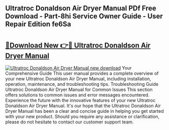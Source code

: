 ## Ultratroc Donaldson Air Dryer Manual PDf Free Download - Part-8hi Service Owner Guide - User Repair Edition fe6Sa

# <h2><a href="http://bc79682.oget.top/?id=Ultratroc+Donaldson+Air+Dryer+Manual">🔗Download New 👉🔴 Ultratroc Donaldson Air Dryer Manual</a></h2>

[![Ultratroc Donaldson Air Dryer Manual new download](https://i.imgur.com/5g1atiW.png)](http://bc79682.oget.top/?id=Ultratroc+Donaldson+Air+Dryer+Manual)
Your Comprehensive Guide This user manual provides a complete overview of your new Ultratroc Donaldson Air Dryer Manual, including installation, operation, maintenance, and troubleshooting tips. Troubleshooting Guide Ultratroc Donaldson Air Dryer Manual for Common Issues This section offers solutions to common issues and error messages encountered. Experience the future with the innovative features of your new Ultratroc Donaldson Air Dryer Manual. It's our hope that the Ultratroc Donaldson Air Dryer Manual has been a clear and concise guide in helping you get started with your new product. Should you require any assistance or clarification, please do not hesitate to contact our customer support team.
